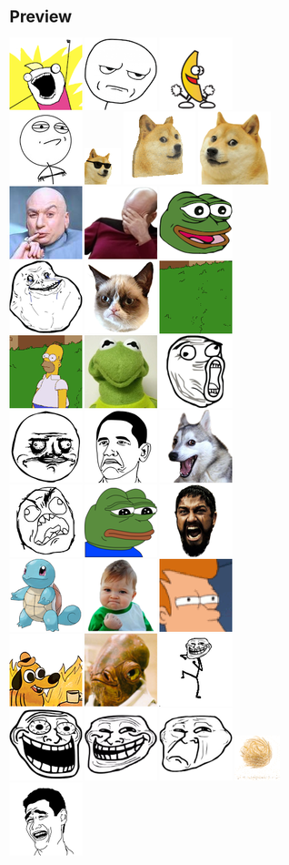 # Preview

![](all_the_things.png)
![](areyoukiddingme.png)
![](bananadance.gif)
![](challenge_accepted.png)
![](cool-doge.gif)
![](doge3d.gif)
![](doge.png)
![](dr_evil.jpg)
![](facepalm.png)
![](feels_good_man.png)
![](forever_alone.png)
![](grumpycat.png)
![](homer_appear.gif)
![](homer_disappear.gif)
![](kermit.jpg)
![](lol.png)
![](megusta.png)
![](notbad.png)
![](pundog.png)
![](rage.png)
![](sad_pepe.png)
![](sparta.png)
![](squirtle.png)
![](success.png)
![](suspicious.gif)
![](this_is_fine.png)
![](trap.png)
![](trolldance.gif)
![](trolled_troll.png)
![](troll.png)
![](troll_sad.png)
![](tumbleweed.gif)
![](yao.png)
